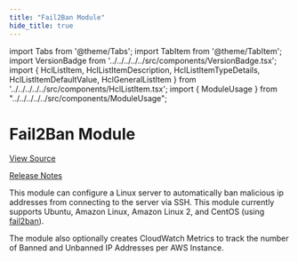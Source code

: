 ```yaml
---
title: "Fail2Ban Module"
hide_title: true
---
```


import Tabs from '@theme/Tabs';
import TabItem from '@theme/TabItem';
import VersionBadge from '../../../../../src/components/VersionBadge.tsx';
import { HclListItem, HclListItemDescription, HclListItemTypeDetails, HclListItemDefaultValue, HclGeneralListItem } from '../../../../../src/components/HclListItem.tsx';
import { ModuleUsage } from "../../../../../src/components/ModuleUsage";

<VersionBadge repoTitle="Security Modules" version="0.69.4" lastModifiedVersion="0.65.9"/>

# Fail2Ban Module

<a href="https://github.com/gruntwork-io/terraform-aws-security/tree/v0.69.4/modules/fail2ban" className="link-button" title="View the source code for this module in GitHub.">View Source</a>

<a href="https://github.com/gruntwork-io/terraform-aws-security/releases/tag/v0.65.9" className="link-button" title="Release notes for only versions which impacted this module.">Release Notes</a>

This module can configure a Linux server to automatically ban malicious ip addresses from connecting to the server
via SSH. This module currently supports Ubuntu, Amazon Linux, Amazon Linux 2, and CentOS (using
[fail2ban](https://www.fail2ban.org)).

The module also optionally creates CloudWatch Metrics to track the number of Banned and Unbanned IP Addresses per AWS
Instance.


<!-- ##DOCS-SOURCER-START
{
  "originalSources": [
    "https://github.com/gruntwork-io/terraform-aws-security/tree/v0.69.4/modules/fail2ban/readme.md",
    "https://github.com/gruntwork-io/terraform-aws-security/tree/v0.69.4/modules/fail2ban/variables.tf",
    "https://github.com/gruntwork-io/terraform-aws-security/tree/v0.69.4/modules/fail2ban/outputs.tf"
  ],
  "sourcePlugin": "module-catalog-api",
  "hash": "4853cd7a896d886881815589a4ed06a6"
}
##DOCS-SOURCER-END -->
